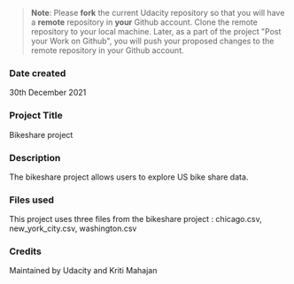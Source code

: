 >**Note**: Please **fork** the current Udacity repository so that you will have a **remote** repository in **your** Github account. Clone the remote repository to your local machine. Later, as a part of the project "Post your Work on Github", you will push your proposed changes to the remote repository in your Github account.

### Date created
30th December 2021

### Project Title
Bikeshare project

### Description
The bikeshare project allows users to explore US bike share data.

### Files used
This project uses three files from the bikeshare project : chicago.csv, new_york_city.csv,
washington.csv

### Credits
Maintained by Udacity and Kriti Mahajan


